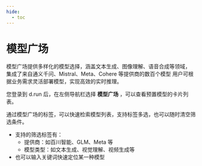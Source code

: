 ```yaml
---
hide:
  - toc
---
```


# 模型广场

模型广场提供多样化的模型选择，涵盖文本生成、图像理解、语音合成等领域，
集成了来自通义千问、Mistral、Meta、Cohere 等提供商的数百个模型
用户可根据业务需求灵活部署模型，实现高效的实时推理。

您登录到 d.run 后，在左侧导航栏选择 **模型广场** ，可以查看预置模型的卡片列表。

通过模型广场的标签，可以快速检索模型列表，支持标签多选，也可以随时清空筛选条件。

- 支持的筛选标签有：
    - 提供商：如百川智能、GLM、Meta 等
    - 模型类型：如文本生成、视觉理解、视频生成等
- 也可以输入关键词快速定位某一种模型
